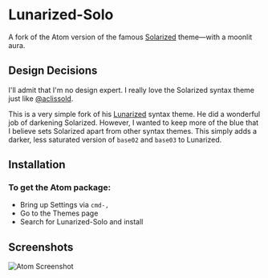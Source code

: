 Lunarized-Solo
=========
A fork of the Atom version of the famous [Solarized] theme—with a moonlit aura.

Design Decisions
----------------

I'll admit that I'm no design expert. I really love the Solarized syntax theme just like [@aclissold].

This is a very simple fork of his [Lunarized] syntax theme. He did a wonderful job of darkening Solarized. However, I wanted to keep more of the blue that I believe sets Solarized apart from other syntax themes. This simply adds a darker, less saturated version of `base02` and `base03` to Lunarized.

Installation
------------

### To get the Atom package:

* Bring up Settings via `cmd-,`
* Go to the Themes page
* Search for Lunarized-Solo and install

Screenshots
-----------

![Atom Screenshot](https://cloud.githubusercontent.com/assets/4397642/5238939/34d4b03c-789c-11e4-9aee-7184b902f848.png)

[Solarized]: http://ethanschoonover.com/solarized
[Lunarized]: https://github.com/aclissold/lunarized-syntax
[@aclissold]: https://github.com/aclissold
